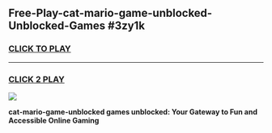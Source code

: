 
## Free-Play-cat-mario-game-unblocked-Unblocked-Games #3zy1k
<h3>
<a href="https://news.freeplayer.one?title=cat-mario-game-unblocked&ref=8M">CLICK TO PLAY</a></h3>
<hr>

<h3>
<a href="https://news.freeplayer.one?title=cat-mario-game-unblocked&ref=8M">CLICK 2 PLAY</a>
  
</h3>

<a href="https://news.freeplayer.one?title=cat-mario-game-unblocked&ref=8M"><img src="https://clearcache.store/games.png"></a>


**cat-mario-game-unblocked games unblocked: Your Gateway to Fun and Accessible Online Gaming**
